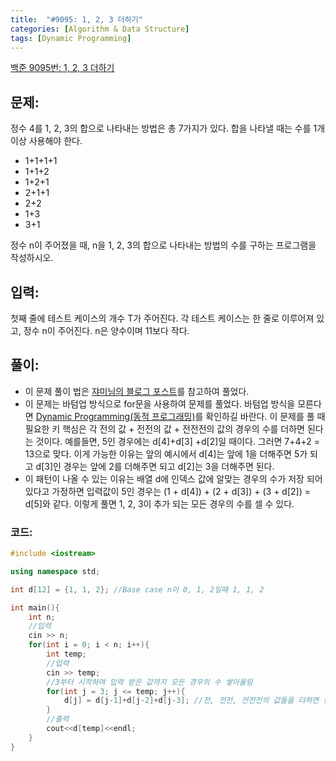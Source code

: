 ```yaml
---
title:  "#9095: 1, 2, 3 더하기"
categories: [Algorithm & Data Structure]
tags: [Dynamic Programming]
---
```


[백준 9095번: 1, 2, 3 더하기](https://www.acmicpc.net/problem/9095)

## 문제:

정수 4를 1, 2, 3의 합으로 나타내는 방법은 총 7가지가 있다. 합을 나타낼 때는 수를 1개 이상 사용해야 한다.

- 1+1+1+1
- 1+1+2
- 1+2+1
- 2+1+1
- 2+2
- 1+3
- 3+1

정수 n이 주어졌을 때, n을 1, 2, 3의 합으로 나타내는 방법의 수를 구하는 프로그램을 작성하시오.

## 입력:

첫째 줄에 테스트 케이스의 개수 T가 주어진다. 각 테스트 케이스는 한 줄로 이루어져 있고, 정수 n이 주어진다. n은 양수이며 11보다 작다.

## 풀이:

- 이 문제 풀이 법은 [쟈미님의 블로그 포스트](https://jyami.tistory.com/15)를 참고하여 풀었다.
- 이 문제는 바텀업 방식으로 for문을 사용하여 문제를 풀었다. 바텀업 방식을 모른다면 [Dynamic Programming(동적 프로그래밍)](/algorithm%20&%20data%20structure/Dynamic-Programming/)를 확인하길 바란다. 이 문제를 풀 때 필요한 키 핵심은 각 전의 값 + 전전의 값 + 전전전의 값의 경우의 수를 더하면 된다는 것이다. 예를들면, 5인 경우에는 d[4]+d[3] +d[2]일 때이다. 그러면 7+4+2 = 13으로 맞다. 이게 가능한 이유는 앞의 예시에서 d[4]는 앞에 1을 더해주면 5가 되고 d[3]인 경우는 앞에 2를 더해주면 되고 d[2]는 3을 더해주면 된다.
- 이 패턴이 나올 수 있는 이유는 배열 d에 인덱스 값에 알맞는 경우의 수가 저장 되어 있다고 가정하면 입력값이 5인 경우는 (1 + d[4]) + (2 + d[3]) + (3 + d[2]) = d[5]와 같다. 이렇게 풀면 1, 2, 3이 추가 되는 모든 경우의 수를 셀 수 있다.

### 코드:

```cpp
#include <iostream>

using namespace std;

int d[12] = {1, 1, 2}; //Base case n이 0, 1, 2일때 1, 1, 2

int main(){
	int n;
	//입력
	cin >> n;
	for(int i = 0; i < n; i++){
		int temp;
		//입력
		cin >> temp;
		//3부터 시작하여 입력 받은 값까지 모든 경우의 수 쌓아올림
		for(int j = 3; j <= temp; j++){
			d[j] = d[j-1]+d[j-2]+d[j-3]; //전, 전전, 전전전의 값들을 더하면 현재 값이 나온다
		}
		//출력
		cout<<d[temp]<<endl;
	}
}
```